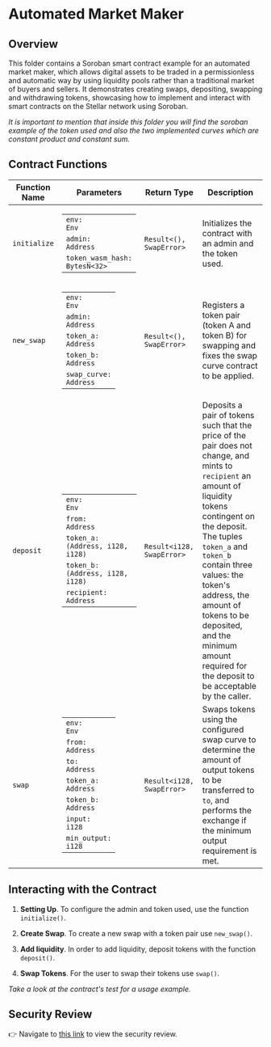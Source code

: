 # Automated Market Maker

## Overview

This folder contains a Soroban smart contract example for an automated market maker, which allows digital assets to be traded in a permissionless and automatic way by using liquidity pools rather than a traditional market of buyers and sellers. It demonstrates creating swaps, depositing, swapping and withdrawing tokens, showcasing how to implement and interact with smart contracts on the Stellar network using Soroban.

_It is important to mention that inside this folder you will find the soroban example of the token used and also the two implemented curves which are constant product and constant sum._


## Contract Functions

| Function Name         | Parameters                                                                                       | Return Type              | Description                                                                  |
|-----------------------|--------------------------------------------------------------------------------------------------|--------------------------|------------------------------------------------------------------------------|
| `initialize`         | <table><tbody><tr><td><code>env: Env</code></td></tr><tr><td><code>admin: Address</code></td></tr><tr><td><code>token_wasm_hash:  BytesN<32></td></tr></tbody></table> | `Result<(), SwapError>` | Initializes the contract with an admin and the token used. |
| `new_swap`            | <table><tbody><tr><td><code>env: Env</code></td></tr><tr><td><code>admin: Address</code></td></tr><tr><td><code>token_a: Address</code></td></tr><tr><td><code>token_b: Address</code></td></tr><tr><td><code>swap_curve: Address</code></td></tr></tbody></table>                               | `Result<(), SwapError>`| Registers a token pair (token A and token B) for swapping and fixes the swap curve contract to be applied. |
| `deposit` | <table><tbody><tr><td><code>env: Env</code></td></tr><tr><td><code>from: Address</code></td></tr><tr><td><code>token_a: (Address, i128, i128)</code></td></tr><tr><td><code>token_b: (Address, i128, i128)</code></td></tr><tr><td><code>recipient: Address</code></td></tr></tbody></table>                                                                             | `Result<i128, SwapError>`| Deposits a pair of tokens such that the price of the pair does not change, and mints to `recipient` an amount of liquidity tokens contingent on the deposit. The tuples `token_a` and `token_b` contain three values: the token's address, the amount of tokens to be deposited, and the minimum amount required for the deposit to be acceptable by the caller.|
| `swap`             |  <table><tbody><tr><td><code>env: Env</code></td></tr><tr><td><code>from: Address</code></td></tr><tr><td><code>to: Address</code></td></tr><tr><td><code>token_a: Address</code></td></tr><tr><td><code>token_b: Address</code></td></tr><tr><td><code>input: i128</code></td></tr><tr><td><code>min_output: i128</code></td></tr></tbody></table>                                                                           | `Result<i128, SwapError>`| Swaps tokens using the configured swap curve to determine the amount of output tokens to be transferred to `to`, and performs the exchange if the minimum output requirement is met. |


## Interacting with the Contract

1. **Setting Up**. To configure the admin and token used, use the function `initialize()`.

2. **Create Swap**. To create a new swap with a token pair use `new_swap()`.

3. **Add liquidity**. In order to add liquidity, deposit tokens with the function `deposit()`.

4. **Swap Tokens**. For the user to swap their tokens use `swap()`.


_Take a look at the contract's test for a usage example._

## Security Review

:point_right: Navigate to [this link](https://github.com/CoinFabrik/scout-soroban-examples/blob/main/security-review/README.md) to view the security review.

